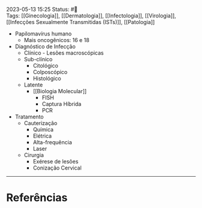 2023-05-13 15:25
Status: #🌱  
Tags: [[Ginecologia]], [[Dermatologia]], [[Infectologia]], [[Virologia]], [[Infecções Sexualmente Transmitidas (ISTs)]], [[Patologia]]
<br/>
- Papilomavírus humano
	- Mais oncogênicos: 16 e 18
- Diagnóstico de Infecção
	- Clínico - Lesões macroscópicas
	- Sub-clínico
		- Citológico
		- Colposcópico
		- Histológico
	- Latente
		- [[Biologia Molecular]]
			- FISH
			- Captura Híbrida
			- PCR
- Tratamento
	- Cauterização
		- Química
		- Elétrica
		- Alta-frequência
		- Laser
	- Cirurgia
		- Exérese de lesões
		- Conização Cervical
____
# Referências

